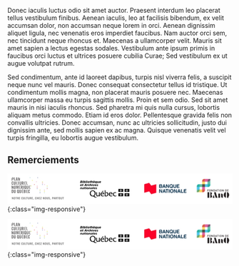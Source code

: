 Donec iaculis luctus odio sit amet auctor. Praesent interdum leo placerat tellus vestibulum finibus. Aenean iaculis, leo at facilisis bibendum, ex velit accumsan dolor, non accumsan neque lorem in orci. Aenean dignissim aliquet ligula, nec venenatis eros imperdiet faucibus. Nam auctor orci sem, nec tincidunt neque rhoncus et. Maecenas a ullamcorper velit. Mauris sit amet sapien a lectus egestas sodales. Vestibulum ante ipsum primis in faucibus orci luctus et ultrices posuere cubilia Curae; Sed vestibulum ex ut augue volutpat rutrum.

Sed condimentum, ante id laoreet dapibus, turpis nisl viverra felis, a suscipit neque nunc vel mauris. Donec consequat consectetur tellus id tristique. Ut condimentum mollis magna, non placerat mauris posuere nec. Maecenas ullamcorper massa eu turpis sagittis mollis. Proin et sem odio. Sed sit amet mauris in nisi iaculis rhoncus. Sed pharetra mi quis nulla cursus, lobortis aliquam metus commodo. Etiam id eros dolor. Pellentesque gravida felis non convallis ultricies. Donec accumsan, nunc ac ultricies sollicitudin, justo dui dignissim ante, sed mollis sapien ex ac magna. Quisque venenatis velit vel turpis fringilla, eu lobortis augue vestibulum.

## Remerciements

![test image](/assets/logos-2.jpg){:class="img-responsive"}

[![test image](/assets/logos-2.jpg)](https://www.banq.qc.ca/){:class="img-responsive"}

